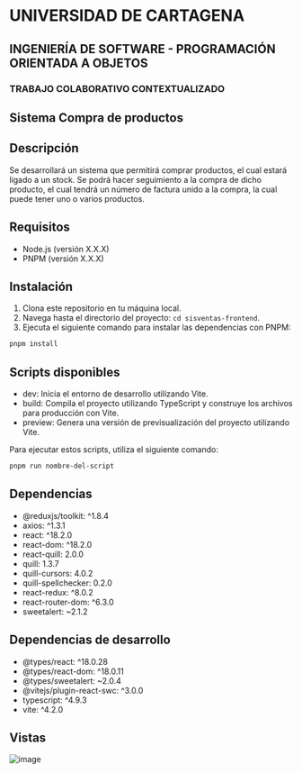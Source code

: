# UNIVERSIDAD DE CARTAGENA
## INGENIERÍA DE SOFTWARE - PROGRAMACIÓN ORIENTADA A OBJETOS
### TRABAJO COLABORATIVO CONTEXTUALIZADO

## Sistema Compra de productos

## Descripción

Se desarrollará un sistema que permitirá comprar productos, el cual estará ligado a un stock. Se podrá hacer seguimiento a la compra de dicho producto, el cual tendrá un número de factura unido a la compra, la cual puede tener uno o varios productos.

## Requisitos

- Node.js (versión X.X.X)
- PNPM (versión X.X.X)

## Instalación

1. Clona este repositorio en tu máquina local.
2. Navega hasta el directorio del proyecto: `cd sisventas-frontend`.
3. Ejecuta el siguiente comando para instalar las dependencias con PNPM:
```bash 
pnpm install
```
   

## Scripts disponibles
- dev: Inicia el entorno de desarrollo utilizando Vite.
- build: Compila el proyecto utilizando TypeScript y construye los archivos para producción con Vite.
- preview: Genera una versión de previsualización del proyecto utilizando Vite.

Para ejecutar estos scripts, utiliza el siguiente comando:
```bash 
pnpm run nombre-del-script
```

## Dependencias

- @reduxjs/toolkit: ^1.8.4
- axios: ^1.3.1
- react: ^18.2.0
- react-dom: ^18.2.0
- react-quill: 2.0.0
- quill: 1.3.7
- quill-cursors: 4.0.2
- quill-spellchecker: 0.2.0
- react-redux: ^8.0.2
- react-router-dom: ^6.3.0
- sweetalert: ~2.1.2

## Dependencias de desarrollo

- @types/react: ^18.0.28
- @types/react-dom: ^18.0.11
- @types/sweetalert: ~2.0.4
- @vitejs/plugin-react-swc: ^3.0.0
- typescript: ^4.9.3
- vite: ^4.2.0

## Vistas

![image](https://github.com/matosr96/sisventas-frontend/assets/94972642/c01a1a3f-df94-4359-bb06-b10ee547de03)





